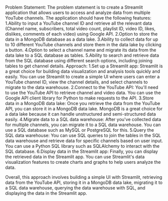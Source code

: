 Problem Statement:
The problem statement is to create a Streamlit application that allows users to access and analyze data from multiple YouTube channels. The application should have the following features:
  1.Ability to input a YouTube channel ID and retrieve all the relevant data (Channel name, subscribers, total video count, playlist ID, video ID, likes, dislikes, comments of each video) using Google API.
  2.Option to store the data in a MongoDB database as a data lake.
  3.Ability to collect data for up to 10 different YouTube channels and store them in the data lake by clicking a button.
  4.Option to select a channel name and migrate its data from the data lake to a SQL database as tables.
  5.Ability to search and retrieve data from the SQL database using different search options, including joining tables to get channel details.
Approach: 
  1.Set up a Streamlit app: Streamlit is a great choice for building data visualization and analysis tools quickly and easily. You can use Streamlit to create a simple UI where users can enter a YouTube channel ID, view the channel details, and select channels to migrate to the data warehouse.
  2.Connect to the YouTube API: You'll need to use the YouTube API to retrieve channel and video data. You can use the Google API client library for Python to make requests to the API.
  3.Store data in a MongoDB data lake: Once you retrieve the data from the YouTube API, you can store it in a MongoDB data lake. MongoDB is a great choice for a data lake because it can handle unstructured and semi-structured data easily.
  4.Migrate data to a SQL data warehouse: After you've collected data for multiple channels, you can migrate it to a SQL data warehouse. You can use a SQL database such as MySQL or PostgreSQL for this.
  5.Query the SQL data warehouse: You can use SQL queries to join the tables in the SQL data warehouse and retrieve data for specific channels based on user input. You can use a Python SQL library such as SQLAlchemy to interact with the SQL database.
  6.Display data in the Streamlit app: Finally, you can display the retrieved data in the Streamlit app. You can use Streamlit's data visualization features to create charts and graphs to help users analyze the data.


Overall, this approach involves building a simple UI with Streamlit, retrieving data from the YouTube API, storing it in a MongoDB data lake, migrating it to a SQL data warehouse, querying the data warehouse with SQL, and displaying the data in the Streamlit app.
